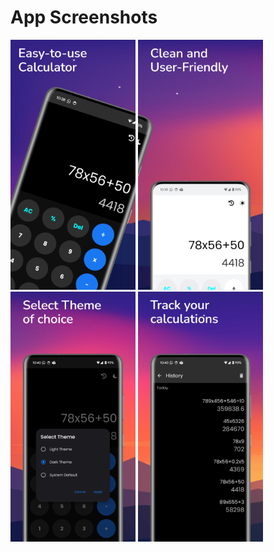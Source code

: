 
# App Screenshots

<p float="left">
  <img src= 'https://github.com/Neo-glitch/NeoCalc/blob/master/screenshots/image1.png' width = "200" height="400"/>
  <img src= 'https://github.com/Neo-glitch/NeoCalc/blob/master/screenshots/image2.png' width = "200" height="400"/>
  <img src= 'https://github.com/Neo-glitch/NeoCalc/blob/master/screenshots/image3.png' width = "200" height="400"/>
  <img src= 'https://github.com/Neo-glitch/NeoCalc/blob/master/screenshots/image4.png' width = "200" height="400"/>
</p>
